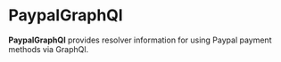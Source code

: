 # PaypalGraphQl

**PaypalGraphQl** provides resolver information for using Paypal payment methods via GraphQl.
